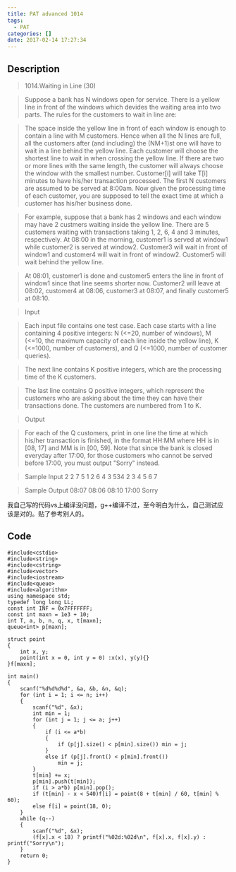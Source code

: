 ```yaml
---
title: PAT advanced 1014
tags:
  - PAT
categories: []
date: 2017-02-14 17:27:34
---
```


## Description

> 1014.Waiting in Line (30)

> Suppose a bank has N windows open for service. There is a yellow line in front of the windows which devides the waiting area into two parts. The rules for the customers to wait in line are:

> The space inside the yellow line in front of each window is enough to contain a line with M customers. Hence when all the N lines are full, all the customers after (and including) the (NM+1)st one will have to wait in a line behind the yellow line.
Each customer will choose the shortest line to wait in when crossing the yellow line. If there are two or more lines with the same length, the customer will always choose the window with the smallest number.
Customer[i] will take T[i] minutes to have his/her transaction processed.
The first N customers are assumed to be served at 8:00am.
Now given the processing time of each customer, you are supposed to tell the exact time at which a customer has his/her business done.

> For example, suppose that a bank has 2 windows and each window may have 2 custmers waiting inside the yellow line. There are 5 customers waiting with transactions taking 1, 2, 6, 4 and 3 minutes, respectively. At 08:00 in the morning, customer1 is served at window1 while customer2 is served at window2. Customer3 will wait in front of window1 and customer4 will wait in front of window2. Customer5 will wait behind the yellow line.

> At 08:01, customer1 is done and customer5 enters the line in front of window1 since that line seems shorter now. Customer2 will leave at 08:02, customer4 at 08:06, customer3 at 08:07, and finally customer5 at 08:10.

> Input

> Each input file contains one test case. Each case starts with a line containing 4 positive integers: N (<=20, number of windows), M (<=10, the maximum capacity of each line inside the yellow line), K (<=1000, number of customers), and Q (<=1000, number of customer queries).

> The next line contains K positive integers, which are the processing time of the K customers.

> The last line contains Q positive integers, which represent the customers who are asking about the time they can have their transactions done. The customers are numbered from 1 to K.

> Output

> For each of the Q customers, print in one line the time at which his/her transaction is finished, in the format HH:MM where HH is in [08, 17] and MM is in [00, 59]. Note that since the bank is closed everyday after 17:00, for those customers who cannot be served before 17:00, you must output "Sorry" instead.

> Sample Input
2 2 7 5
1 2 6 4 3 534 2
3 4 5 6 7

> Sample Output
08:07
08:06
08:10
17:00
Sorry

我自己写的代码vs上编译没问题，g++编译不过，至今明白为什么，自己测试应该是对的。贴了参考别人的。

## Code

```
#include<cstdio>  
#include<string>  
#include<cstring>  
#include<vector>  
#include<iostream>  
#include<queue>  
#include<algorithm>  
using namespace std;
typedef long long LL;
const int INF = 0x7FFFFFFF;
const int maxn = 1e3 + 10;
int T, a, b, n, q, x, t[maxn];
queue<int> p[maxn];

struct point
{
	int x, y;
	point(int x = 0, int y = 0) :x(x), y(y){}
}f[maxn];

int main()
{
	scanf("%d%d%d%d", &a, &b, &n, &q);
	for (int i = 1; i <= n; i++)
	{
		scanf("%d", &x);
		int min = 1;
		for (int j = 1; j <= a; j++)
		{
			if (i <= a*b)
			{
				if (p[j].size() < p[min].size()) min = j;
			}
			else if (p[j].front() < p[min].front())
				min = j;
		}
		t[min] += x;
		p[min].push(t[min]);
		if (i > a*b) p[min].pop();
		if (t[min] - x < 540)f[i] = point(8 + t[min] / 60, t[min] % 60);
		else f[i] = point(18, 0);
	}
	while (q--)
	{
		scanf("%d", &x);
		(f[x].x < 18) ? printf("%02d:%02d\n", f[x].x, f[x].y) : printf("Sorry\n");
	}
	return 0;
}
```